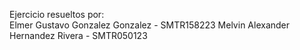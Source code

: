 Ejercicio resueltos por:
<br>
Elmer Gustavo Gonzalez Gonzalez - SMTR158223
Melvin Alexander Hernandez Rivera - SMTR050123
